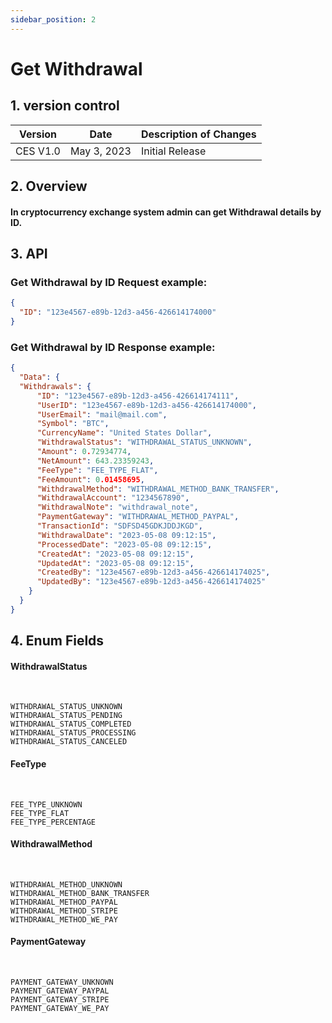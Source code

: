 ```yaml
---
sidebar_position: 2
---
```


# Get Withdrawal

## 1. version control

| Version  | Date        | Description of Changes |
| -------- | ----------- | ---------------------- |
| CES V1.0 | May 3, 2023 | Initial Release        |

## 2. Overview

#### In cryptocurrency exchange system admin can get Withdrawal details by ID.

## 3. API

### Get Withdrawal by ID Request example:

```json
{
  "ID": "123e4567-e89b-12d3-a456-426614174000"
}
```

### Get Withdrawal by ID Response example:

```json
{
  "Data": {
  "Withdrawals": {
      "ID": "123e4567-e89b-12d3-a456-426614174111",
      "UserID": "123e4567-e89b-12d3-a456-426614174000",
      "UserEmail": "mail@mail.com",
      "Symbol": "BTC",
      "CurrencyName": "United States Dollar",
      "WithdrawalStatus": "WITHDRAWAL_STATUS_UNKNOWN",
      "Amount": 0.72934774,
      "NetAmount": 643.23359243,
      "FeeType": "FEE_TYPE_FLAT",
      "FeeAmount": 0.01458695,
      "WithdrawalMethod": "WITHDRAWAL_METHOD_BANK_TRANSFER",
      "WithdrawalAccount": "1234567890",
      "WithdrawalNote": "withdrawal_note",
      "PaymentGateway": "WITHDRAWAL_METHOD_PAYPAL",
      "TransactionId": "SDFSD45GDKJDDJKGD",
      "WithdrawalDate": "2023-05-08 09:12:15",
      "ProcessedDate": "2023-05-08 09:12:15",
      "CreatedAt": "2023-05-08 09:12:15",
      "UpdatedAt": "2023-05-08 09:12:15",
      "CreatedBy": "123e4567-e89b-12d3-a456-426614174025",
      "UpdatedBy": "123e4567-e89b-12d3-a456-426614174025"
    }
  }
}
```

## 4. Enum Fields

#### **WithdrawalStatus**
&nbsp;

    WITHDRAWAL_STATUS_UNKNOWN
    WITHDRAWAL_STATUS_PENDING
    WITHDRAWAL_STATUS_COMPLETED
    WITHDRAWAL_STATUS_PROCESSING
    WITHDRAWAL_STATUS_CANCELED

#### **FeeType**
&nbsp;

    FEE_TYPE_UNKNOWN
    FEE_TYPE_FLAT
    FEE_TYPE_PERCENTAGE
    
    
#### **WithdrawalMethod**
&nbsp;

    WITHDRAWAL_METHOD_UNKNOWN
    WITHDRAWAL_METHOD_BANK_TRANSFER
    WITHDRAWAL_METHOD_PAYPAL
    WITHDRAWAL_METHOD_STRIPE
    WITHDRAWAL_METHOD_WE_PAY
    

#### **PaymentGateway**
&nbsp;

    PAYMENT_GATEWAY_UNKNOWN
    PAYMENT_GATEWAY_PAYPAL
    PAYMENT_GATEWAY_STRIPE
    PAYMENT_GATEWAY_WE_PAY
       